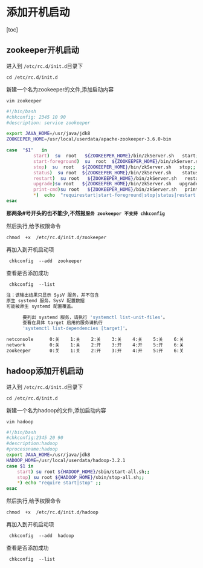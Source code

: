 # 添加开机启动

[toc]

## zookeeper开机启动

进入到 `/etc/rc.d/init.d`目录下

`cd /etc/rc.d/init.d`

新建一个名为zookeeper的文件,添加启动内容

`vim zookeeper`

```bash
#!/bin/bash
#chkconfig: 2345 10 90
#description: service zookeeper

export JAVA_HOME=/usr/java/jdk8
ZOOKEEPER_HOME=/usr/local/userdata/apache-zookeeper-3.6.0-bin

case  "$1"   in
          start)  su  root   ${ZOOKEEPER_HOME}/bin/zkServer.sh   start;;
          start-foreground)  su  root  ${ZOOKEEPER_HOME}/bin/zkServer.sh    start-foreground;;
          stop)  su  root   ${ZOOKEEPER_HOME}/bin/zkServer.sh   stop;;
          status)  su root  ${ZOOKEEPER_HOME}/bin/zkServer.sh    status;;
          restart)  su root   ${ZOOKEEPER_HOME}/bin/zkServer.sh   restart;;
          upgrade)su root   ${ZOOKEEPER_HOME}/bin/zkServer.sh   upgrade;;
          print-cmd)su root   ${ZOOKEEPER_HOME}/bin/zkServer.sh   print-cmd;;
          *)  echo  "requirestart|start-foreground|stop|status|restart|print-cmd";;
esac

```

**那两条#号开头的也不能少,不然报`服务 zookeeper 不支持 chkconfig`**

然后执行,给予权限命令

`chmod  +x  /etc/rc.d/init.d/zookeeper`	

再加入到开机启动项

` chkconfig  --add  zookeeper`

查看是否添加成功

` chkconfig  --list`

```bash
注：该输出结果只显示 SysV 服务，并不包含
原生 systemd 服务。SysV 配置数据
可能被原生 systemd 配置覆盖。

      要列出 systemd 服务，请执行 'systemctl list-unit-files'。
      查看在具体 target 启用的服务请执行
      'systemctl list-dependencies [target]'。

netconsole      0:关    1:关    2:关    3:关    4:关    5:关    6:关
network         0:关    1:关    2:开    3:开    4:开    5:开    6:关
zookeeper       0:关    1:关    2:开    3:开    4:开    5:开    6:关

```

## hadoop添加开机启动

进入到 `/etc/rc.d/init.d`目录下

`cd /etc/rc.d/init.d`

新建一个名为hadoop的文件,添加启动内容

`vim hadoop`

```bash
#!/bin/bash
#chkconfig:2345 20 90
#description:hadoop
#processname:hadoop
export JAVA_HOME=/usr/java/jdk8
HADOOP_HOME=/usr/local/userdata/hadoop-3.2.1
case $1 in
    start) su root ${HADOOP_HOME}/sbin/start-all.sh;;
    stop) su root ${HADOOP_HOME}/sbin/stop-all.sh;;
    *) echo "require start|stop" ;;
esac
```

然后执行,给予权限命令

`chmod  +x  /etc/rc.d/init.d/hadoop`	

再加入到开机启动项

` chkconfig  --add  hadoop`

查看是否添加成功

` chkconfig  --list`